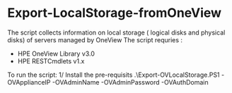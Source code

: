 # Export-LocalStorage-fromOneView
The script collects information on local storage ( logical disks and physical disks) of servers managed by OneView
The script requries :
- HPE OneView Library v3.0
- HPE RESTCmdlets v1.x

To run the script:
1/ Install the pre-requisits
.\Export-OVLocalStorage.PS1 -OVApplianceIP <OV-IP> -OVAdminName <Admin-name> -OVAdminPassword <Password> -OVAuthDomain <Domain-to-log-on>
